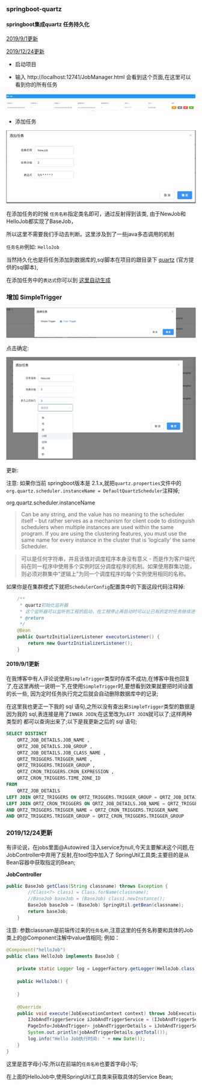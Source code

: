 ### springboot-quartz

#### springboot集成quartz 任务持久化


[2019/9/1更新](#2019/9/1更新)

[2019/12/24更新](#2019/12/24更新)

* 启动项目

* 输入 http://localhost:12741/JobManager.html 会看到这个页面,在这里可以看到你的所有任务

![image](https://github.com/haoxiaoyong1014/best-pay-demo/raw/master/src/main/java/com/github/lly835/Images/q1.jpg)

* 添加任务 

![image](https://github.com/haoxiaoyong1014/best-pay-demo/raw/master/src/main/java/com/github/lly835/Images/q3.jpg)

在添加任务的时候 `任务名称`指定类名即可，通过反射得到该类, 由于NewJob和HelloJob都实现了BaseJob，

所以这里不需要我们手动去判断。这里涉及到了一些java多态调用的机制

`任务名称`例如: `HelloJob`

当然持久化也是将任务添加到数据库的,sql脚本在项目的跟目录下 <a href="https://github.com/HLW-Tec/springboot-quartz/blob/master/quartz.sql">quartz</a> (官方提供的sql脚本),

在添加任务中的`表达式`你可以到 <a href="http://cron.qqe2.com/">这里自动生成</a> 

### 增加 SimpleTrigger

![image](https://github.com/haoxiaoyong1014/best-pay-demo/raw/master/src/main/java/com/github/lly835/Images/q4.jpg)

点击确定:

![image](https://github.com/haoxiaoyong1014/best-pay-demo/raw/master/src/main/java/com/github/lly835/Images/q5.jpg)

更新:

注意: 如果你当前 springboot版本是 2.1.x,就把`quartz.properties`文件中的`org.quartz.scheduler.instanceName = DefaultQuartzScheduler`注释掉;

org.quartz.scheduler.instanceName

> Can be any string, and the value has no meaning to the scheduler itself - but rather serves as a mechanism for client code to distinguish schedulers when multiple instances are used within the same program. If you are using the clustering features, you must use the same name for every instance in the cluster that is ‘logically’ the same Scheduler.

> 可以是任何字符串，并且该值对调度程序本身没有意义 - 而是作为客户端代码在同一程序中使用多个实例时区分调度程序的机制。如果使用群集功能，则必须对群集中“逻辑上”为同一个调度程序的每个实例使用相同的名称。

如果你是在集群模式下就把`SchedulerConfig`配置类中的下面这段代码注释掉:

```java
    /**
     * quartz初始化监听器
     * 这个监听器可以监听到工程的启动，在工程停止再启动时可以让已有的定时任务继续进行。
     * @return
     */
    @Bean
    public QuartzInitializerListener executorListener() {
        return new QuartzInitializerListener();
    }
```

#### 2019/9/1更新

在我博客中有人评论说使用`SimpleTrigger`类型时存库不成功,在博客中我也回复了,在这里再统一说明一下,在使用`SimpleTrigger`时,要想看到效果就要把时间设置的长一些,
因为定时任务执行完之后就会自动删除数据库中的记录;

在这里我也更正一下我的 sql 语句,之所以没有查出来`SimpleTrigger`类型的数据是因为我的 sql,表连接是用了`INNER JOIN`;在这里改为`LEFT JOIN`就可以了;这样两种类型的
都可以查询出来了;以下是我更新之后的 sql 语句;

```sql
SELECT DISTINCT
	QRTZ_JOB_DETAILS.JOB_NAME ,
	QRTZ_JOB_DETAILS.JOB_GROUP ,
	QRTZ_JOB_DETAILS.JOB_CLASS_NAME ,
	QRTZ_TRIGGERS.TRIGGER_NAME ,
	QRTZ_TRIGGERS.TRIGGER_GROUP ,
	QRTZ_CRON_TRIGGERS.CRON_EXPRESSION ,
	QRTZ_CRON_TRIGGERS.TIME_ZONE_ID
FROM
	QRTZ_JOB_DETAILS
LEFT JOIN QRTZ_TRIGGERS ON QRTZ_TRIGGERS.TRIGGER_GROUP = QRTZ_JOB_DETAILS.JOB_GROUP
LEFT JOIN QRTZ_CRON_TRIGGERS ON QRTZ_JOB_DETAILS.JOB_NAME = QRTZ_TRIGGERS.JOB_NAME
AND QRTZ_TRIGGERS.TRIGGER_NAME = QRTZ_CRON_TRIGGERS.TRIGGER_NAME
AND QRTZ_TRIGGERS.TRIGGER_GROUP = QRTZ_CRON_TRIGGERS.TRIGGER_GROUP
```

### 2019/12/24更新

有评论说，在jobs里面@Autowired 注入service为null,今天主要解决这个问题,在JobController中弃用了反射,在tool包中加入了
SpringUtil工具类;主要目的是从Bean容器中获取指定的Bean;

**JobController**
```java
public BaseJob getClass(String classname) throws Exception {
        //Class<?> class1 = Class.forName(classname);
        //BaseJob baseJob = (BaseJob) class1.newInstance();
        BaseJob baseJob = (BaseJob) SpringUtil.getBean(classname);
        return baseJob;
    }
```
注意: 参数classnam是前端传过来的`任务名称`,注意这里的任务名称要和具体的Job类上的@Component注解中value值相同;
例如：
```java
@Component("helloJob")
public class HelloJob implements BaseJob {

    private static Logger log = LoggerFactory.getLogger(HelloJob.class);

    public HelloJob() {

    }

    @Override
    public void execute(JobExecutionContext context) throws JobExecutionException {
        IJobAndTriggerService iJobAndTriggerService = (IJobAndTriggerService) SpringUtil.getBean("IJobAndTriggerServiceImpl");
        PageInfo<JobAndTrigger> jobAndTriggerDetails = iJobAndTriggerService.getJobAndTriggerDetails(1, 10);
        System.out.println(jobAndTriggerDetails.getTotal());
        log.info("Hello Job执行时间: " + new Date());
    }
}
```
这里是首字母小写;所以在前端的`任务名称`也要首字母小写;

在上面的HelloJob中,使用SpringUtil工具类来获取具体的Service Bean;

